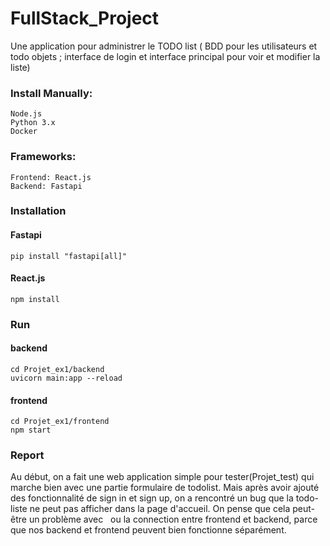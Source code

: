 # FullStack_Project
Une application pour administrer le TODO list ( BDD pour les utilisateurs et todo objets ; interface de login et interface principal pour voir et modifier la liste)



### Install Manually:

```
Node.js
Python 3.x
Docker
```



### Frameworks:

```
Frontend: React.js
Backend: Fastapi
```



### Installation 

#### Fastapi
```
pip install "fastapi[all]"
```
#### React.js
```
npm install
```


### Run
#### backend
```
cd Projet_ex1/backend
uvicorn main:app --reload
```
#### frontend
```
cd Projet_ex1/frontend
npm start
```



### Report

Au début, on a fait une web application simple pour tester(Projet_test) qui marche bien avec une partie formulaire de todolist. Mais après avoir ajouté des fonctionnalité de sign in et sign up, on a rencontré un bug que la todo-liste ne peut pas afficher dans la page d'accueil. On pense que cela peut-être un problème avec  <Router> ou la connection entre frontend et backend, parce que nos backend et frontend peuvent bien fonctionne séparément.
